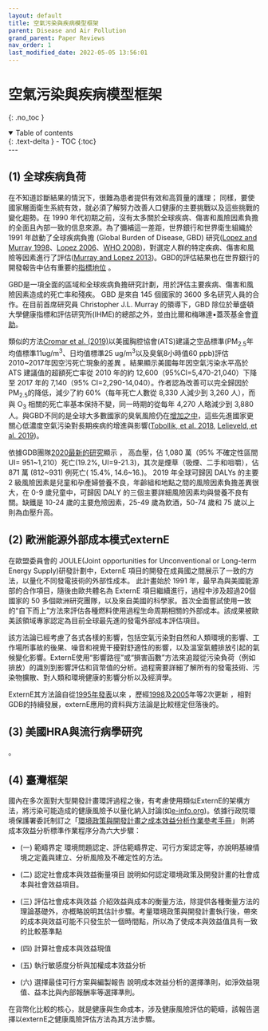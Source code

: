 ```yaml
---
layout: default
title: 空氣污染與疾病模型框架
parent: Disease and Air Pollution
grand_parent: Paper Reviews
nav_order: 1
last_modified_date: 2022-05-05 13:56:01
---
```


# 空氣污染與疾病模型框架
{: .no_toc }

<details open markdown="block">
  <summary>
    Table of contents
  </summary>
  {: .text-delta }
- TOC
{:toc}
</details>
---

## (1)	全球疾病負荷
在不知道診斷結果的情況下，很難為患者提供有效和高質量的護理； 同樣，要使國家層面衛生系統有效，就必須了解努力改善人口健康的主要挑戰以及這些挑戰的變化趨勢。在 1990 年代初期之前，沒有太多關於全球疾病、傷害和風險因素負擔的全面且內部一致的信息來源。為了彌補這一差距，世界銀行和世界衛生組織於 1991 年啟動了全球疾病負擔 (Global Burden of Disease, GBD) 研究([Lopez and Murray 1998][1]、[Lopez 2006][2]、[WHO 2008][3])，對選定人群的特定疾病、傷害和風險等因素進行了評估([Murray and Lopez 2013][4])。GBD的評估結果也在世界銀行的開發報告中佔有重要的[指標地位][5] 。

GBD是一項全面的區域和全球疾病負擔研究計劃，用於評估主要疾病、傷害和風險因素造成的死亡率和殘疾。 GBD 是來自 145 個國家的 3600 多名研究人員的合作。在目前首席研究員 Christopher J.L. Murray 的領導下，GBD 除位於華盛頓大學健康指標和評估研究所(IHME)的總部之外，並由比爾和梅琳達•蓋茨基金會[資助][6]。 

類似的方法[Cromar et al. (2019)][7]以美國胸腔協會(ATS)建議之空品標準(PM<sub>2.5</sub>年均值標準11ug/m<sup>3</sup>、日均值標準25 ug/m<sup>3</sup>以及臭氧8小時值60 ppb)評估2010~2017年因空污死亡現象的差異 。結果顯示美國每年因空氣污染水平高於 ATS 建議值的超額死亡率從 2010 年的約 12,600（95%CI=5,470-21,040）下降至 2017 年的 7,140（95% CI=2,290-14,040）。作者認為改善可以完全歸因於 PM<sub>2.5</sub>的降低，減少了約 60%（每年死亡人數從 8,330 人減少到 3,260 人），而與 O<sub>3</sub> 相關的死亡率基本保持不變，同一時期的從每年 4,270 人略減少到 3,880 人。與GBD不同的是全球大多數國家的臭氧風險仍在[增加之中][8]，這些先進國家更關心低濃度空氣污染對長期疾病的增進與影響([Tobollik, et al. 2018][9], [Lelieveld, et al. 2019][10])。

依據GDB團隊[2020最新的研究][11]顯示 ， 高血壓，佔 1,080 萬（95% 不確定性區間 UI= 951~1,210）死亡(19.2%, UI=9-21.3)，其次是煙草（吸煙、二手和咀嚼），佔 871 萬 (812~931) 例死亡( 15.4%, 14.6~16.)。 2019 年全球可歸因 DALYs 的主要 2 級風險因素是兒童和孕產婦營養不良，年齡組和地點之間的風險因素負擔差異很大，在 0-9 歲兒童中，可歸因 DALY 的三個主要詳細風險因素均與營養不良有關。缺鐵是 10-24 歲的主要危險因素，25-49 歲為飲酒，50-74 歲和 75 歲以上則為血壓升高。

## (2)	歐洲能源外部成本模式externE
在歐盟委員會的 JOULE(Joint opportunities for Unconventional or Long-term Energy Supply)研發計劃中，ExternE 項目的開發在成員國之間展示了一致的方法，以量化不同發電技術的外部性成本。
此計畫始於 1991 年，最早為與美國能源部的合作項目，隨後由歐共體名為 ExternE 項目繼續進行，過程中涉及超過20個國家的 50 多個歐洲研究團隊，以及來自美國的科學家。首次全面嘗試使用一致的“自下而上”方法來評估各種燃料使用過程生命周期相關的外部成本。該成果被歐美該領域專家認定為目前全球最先進的發電外部成本評估項目。

該方法論已經考慮了各式各樣的影響，包括空氣污染對自然和人類環境的影響、工作場所事故的後果、噪音和視覺干擾對舒適性的影響，以及溫室氣體排放引起的氣候變化影響。ExternE使用“影響路徑”或“損害函數”方法來追蹤從污染負荷（例如排放）的識別到影響評估和貨幣值的分析。過程需要詳細了解所有的發電技術、污染物擴散、對人類和環境健康的影響分析以及經濟學。

ExternE其方法論自從[1995年發表][12]以來 ，歷經[1998][13]及[2005][14]年等2次更新 ，相對GDB的持續發展，externE應用的資料與方法論是比較穩定但落後的。

## (3)	美國HRA與流行病學研究
。
## (4)	臺灣框架
國內在多次面對大型開發計畫環評過程之後，有考慮使用類似ExternE的架構方法，將污染可能造成的健康風險予以量化納入討論(如[e-info.org][15])。依據行政院環境保護署委託制訂之「[環境政策與開發計畫之成本效益分析作業參考手冊][16]」 則將成本效益分析標準作業程序分為六大步驟：
- (一) 範疇界定
環境問題認定、評估範疇界定、可行方案認定等，亦說明基線情境之定義與建立、分析風險及不確定性的方法。

- (二) 認定社會成本與效益衡量項目
說明如何認定環境政策及開發計畫的社會成本與社會效益項目。
- (三) 評估社會成本與效益
介紹效益與成本的衡量方法，除提供各種衡量方法的理論基礎外，亦概略說明其估計步驟。考量環境政策與開發計畫執行後，帶來的成本與效益可能不只發生於一個時間點，所以為了使成本與效益值具有一致的比較基準點
- (四) 計算社會成本與效益現值
- (五) 執行敏感度分析與加權成本效益分析
- (六) 選擇最佳可行方案與編製報告
說明成本效益分析的選擇準則，如淨效益現值、益本比與內部報酬率等選擇準則。

在貨幣化比較的核心，就是健康與生命成本，涉及健康風險評估的範疇，該報告選擇以externE之健康風險評估方法為其方法步驟。



[1]: <https://pubmed.ncbi.nlm.nih.gov/9809543/> "Lopez, A.D. and Murray, C.C.J.L. (1998). The global burden of disease, 1990–2020. Nat Med 4 (11):1241–1243. doi:10.1038/3218."

[2]: <https://elibrary.worldbank.org/doi/abs/10.1596/978-0-8213-6262-4> "Lopez, A.D. (2006). Global Burden of Disease and Risk Factors. World Bank Publications."
[3]: <https://apps.who.int/iris/handle/10665/43942> "World Health Organization (2008). The global burden of disease: 2004 update. World Health Organization."
[4]: <https://www.nejm.org/doi/10.1056/NEJMra1201534> "Murray, C.J.L. and Lopez, A.D. (2013). Measuring the Global Burden of Disease. New England Journal of Medicine 369 (5):448–457. doi:10.1056/NEJMra1201534." 
[5]: <https://openknowledge.worldbank.org/handle/10986/5976> "World Bank (2013). World Development Report 1993 | World Development Report, WORLD DEVELOPMENT REPORT."
[6]: <https://en.wikipedia.org/wiki/Global_Burden_of_Disease_Study> "wiki: Global Burden of Disease Study"
[7]: <https://www.atsjournals.org/doi/10.1513/AnnalsATS.201812-914OC> "Cromar, K.R., Gladson, L.A., and Ewart, G. (2019). Trends in Excess Morbidity and Mortality Associated with Air Pollution above American Thoracic Society-Recommended Standards, 2008-2017. Ann Am Thorac Soc 16 (7):836–845. doi:10.1513/AnnalsATS.201812-914OC."
[8]: <https://pubs.acs.org/doi/10.1021/acs.est.0c07742> "DeLang, M.N., Becker, J.S., Chang, K.-L., Serre, M.L., Cooper, O.R., Schultz, M.G., Schröder, S., Lu, X., Zhang, Lin, Deushi, M., Josse, B., Keller, C.A., Lamarque, J.-F., Lin, M., Liu, J., Marécal, V., Strode, S.A., Sudo, K., Tilmes, S., Zhang, Li, Cleland, S.E., Collins, E.L., Brauer, M., and West, J.J. (2021). Mapping Yearly Fine Resolution Global Surface Ozone through the Bayesian Maximum Entropy Data Fusion of Observations and Model Output for 1990–2017. Environ. Sci. Technol. 55 (8):4389–4398. doi:10.1021/acs.est.0c07742."
[9]: <https://pubmed.ncbi.nlm.nih.gov/29700552/> "Tobollik, M., Plaß, D., Steckling, N., Mertes, H., Myck, T., Ziese, T., Wintermeyer, D., and Hornberg, C. (2018). [Environmental burden of disease in Germany]. Bundesgesundheitsblatt Gesundheitsforschung Gesundheitsschutz 61 (6):747–756. doi:10.1007/s00103-018-2734-y."
[10]: <https://academic.oup.com/eurheartj/article/40/20/1590/5372326> "Lelieveld, J., Klingmüller, K., Pozzer, A., Pöschl, U., Fnais, M., Daiber, A., and Münzel, T. (2019). Cardiovascular disease burden from ambient air pollution in Europe reassessed using novel hazard ratio functions. European Heart Journal 40 (20):1590–1596. doi:10.1093/eurheartj/ehz135."
[11]: <https://www.thelancet.com/journals/lancet/article/PIIS0140-6736(20)30752-2/fulltext> "Murray, C.J.L., et. al(total 940 authors). (2020). Global burden of 87 risk factors in 204 countries and territories, 1990–2019: a systematic analysis for the Global Burden of Disease Study 2019. The Lancet 396 (10258):1223–1249. doi:10.1016/S0140-6736(20)30752-2."
[12]: <https://inis.iaea.org/Search/searchsinglerecord.aspx?recordsFor=SingleRecord&RN=35024567> "Berry, J., Holland, M., and Watkiss, P. (1995). ExternE: Externalities of energy Vol. 2. Methodology (No. EUR--16521-EN). European Commission, International Atomic Energy Agency (IAEA)."
[13]: <https://trid.trb.org/view/1159668> "Holland, M., Berry, J.(, and Forster, D.( (1999). ExternE: externalities of energy: volume 7: methodology, 1998 update."
[14]: <https://op.europa.eu/en/publication-detail/-/publication/b2b86b52-4f18-4b4e-a134-b1c81ad8a1b2> "Bickel, P., Friedrich, R., Droste-Franke, B., Bachmann, T., Greßmann, A., Rabl, A., Hunt, A., Markandya, A., Tol, R., Hurley, F., Navrud, S., Hirschberg, S., Burgherr, P., Heck, T., Torfs, R., De Nocker, L., Vermoote, S., Int Panis, L., and Tidblad, J. (2005). ExternE Externalities of Energy Methodology 2005 Update." 
[15]: <https://e-info.org.tw/node/70593> "特約記者古國廷報導(2011) 後國光石化 學者齊聚討論成本效益分析準則"
[16]: <> "蕭代基等，2013，環境政策與開發計畫成本效益分析作業參考手冊，委託單位：. 行政院環保署，執行單位：中華經濟研究院。"
